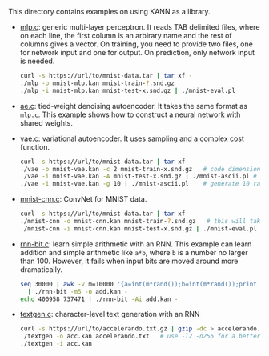 This directory contains examples on using KANN as a library.

* [mlp.c](mlp.c): generic multi-layer perceptron. It reads TAB delimited files,
  where on each line, the first column is an arbirary name and the rest of
  columns gives a vector. On training, you need to provide two files, one for
  network input and one for output. On prediction, only network input is needed.
  ```sh
  curl -s https://url/to/mnist-data.tar | tar xf -
  ./mlp -o mnist-mlp.kan mnist-train-?.snd.gz
  ./mlp -i mnist-mlp.kan mnist-test-x.snd.gz | ./mnist-eval.pl
  ```

* [ae.c](ae.c): tied-weight denoising autoencoder. It takes the same format as
  `mlp.c`. This example shows how to construct a neural network with shared
  weights.

* [vae.c](vae.c): variational autoencoder. It uses sampling and a complex cost
  function.
  ```sh
  curl -s https://url/to/mnist-data.tar | tar xf -
  ./vae -o mnist-vae.kan -c 2 mnist-train-x.snd.gz   # code dimension is 2
  ./vae -i mnist-vae.kan -A mnist-test-x.snd.gz | ./mnist-ascii.pl # reconstruction
  ./vae -i mnist-vae.kan -g 10 | ./mnist-ascii.pl    # generate 10 random images
  ```

* [mnist-cnn.c](mnist-cnn.c): ConvNet for MNIST data.
  ```sh
  curl -s https://url/to/mnist-data.tar | tar xf -
  ./mnist-cnn -o mnist-cnn.kan mnist-train-?.snd.gz   # this will take a while
  ./mnist-cnn -i mnist-cnn.kan mnist-test-x.snd.gz | ./mnist-eval.pl
  ```

* [rnn-bit.c](rnn-bit.c): learn simple arithmetic with an RNN. This example can
  learn addition and simple arithmetic like `a*b`, where `b` is a number no
  larger than 100. However, it fails when input bits are moved around more
  dramatically.
  ```sh
  seq 30000 | awk -v m=10000 '{a=int(m*rand());b=int(m*rand());print a,b,a+b}' \
    | ./rnn-bit -m5 -o add.kan -
  echo 400958 737471 | ./rnn-bit -Ai add.kan -
  ```

* [textgen.c](textgen.c): character-level text generation with an RNN
  ```sh
  curl -s https://url/to/accelerando.txt.gz | gzip -dc > accelerando.txt
  ./textgen -o acc.kan accelerando.txt   # use -l2 -n256 for a better but slower model
  ./textgen -i acc.kan
  ```
